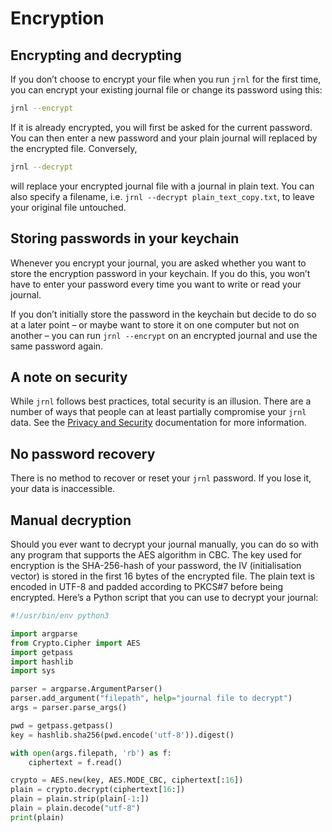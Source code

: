 # Encryption

## Encrypting and decrypting

If you don’t choose to encrypt your file when you run
`jrnl` for the first time, you can encrypt
your existing journal file or change its password using this:

``` sh
jrnl --encrypt
```

If it is already encrypted, you will first be asked for the current
password. You can then enter a new password and your plain journal will
replaced by the encrypted file. Conversely,

``` sh
jrnl --decrypt
```

will replace your encrypted journal file with a journal in plain text. You
can also specify a filename, i.e. `jrnl --decrypt plain_text_copy.txt`,
to leave your original file untouched.

## Storing passwords in your keychain

Whenever you encrypt your journal, you are asked whether you want to
store the encryption password in your keychain. If you do this, you
won’t have to enter your password every time you want to write or read
your journal.

If you don’t initially store the password in the keychain but decide to
do so at a later point – or maybe want to store it on one computer but
not on another – you can run `jrnl --encrypt` on an encrypted
journal and use the same password again.

## A note on security

While `jrnl` follows best practices, total security is an illusion.
There are a number of ways that people can at least partially
compromise your `jrnl` data. See the [Privacy and Security](./security.md)
documentation for more information.

## No password recovery

There is no method to recover or reset your `jrnl` password. If you lose it,
your data is inaccessible.

## Manual decryption

Should you ever want to decrypt your journal manually, you can do so
with any program that supports the AES algorithm in CBC. The key used
for encryption is the SHA-256-hash of your password, the IV
(initialisation vector) is stored in the first 16 bytes of the encrypted
file. The plain text is encoded in UTF-8 and padded according to PKCS\#7
before being encrypted. Here’s a Python script that you can use to
decrypt your journal:

``` python
#!/usr/bin/env python3

import argparse
from Crypto.Cipher import AES
import getpass
import hashlib
import sys

parser = argparse.ArgumentParser()
parser.add_argument("filepath", help="journal file to decrypt")
args = parser.parse_args()

pwd = getpass.getpass()
key = hashlib.sha256(pwd.encode('utf-8')).digest()

with open(args.filepath, 'rb') as f:
    ciphertext = f.read()

crypto = AES.new(key, AES.MODE_CBC, ciphertext[:16])
plain = crypto.decrypt(ciphertext[16:])
plain = plain.strip(plain[-1:])
plain = plain.decode("utf-8")
print(plain)
```

